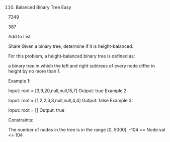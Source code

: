 110. Balanced Binary Tree
Easy

7349

387

Add to List

Share
Given a binary tree, determine if it is height-balanced.

For this problem, a height-balanced binary tree is defined as:

a binary tree in which the left and right subtrees of every node differ in height by no more than 1.

 

Example 1:


Input: root = [3,9,20,null,null,15,7]
Output: true
Example 2:


Input: root = [1,2,2,3,3,null,null,4,4]
Output: false
Example 3:

Input: root = []
Output: true
 

Constraints:

The number of nodes in the tree is in the range [0, 5000].
-104 <= Node.val <= 104

